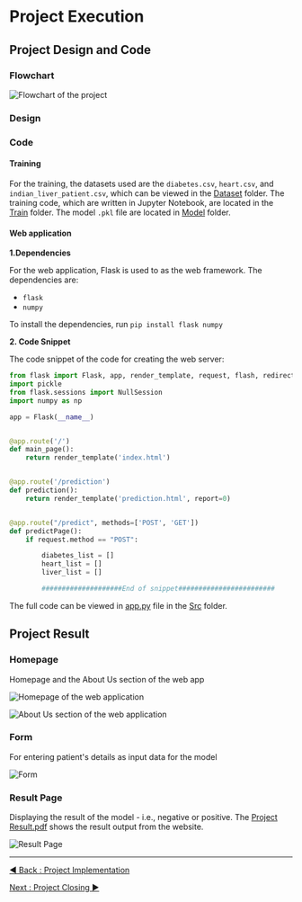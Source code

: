 # Project Execution

## Project Design and Code

### Flowchart

![Flowchart of the project](Assets/Execution/Flowchart.png)

### Design

### Code

#### Training

For the training, the datasets used are the `diabetes.csv`, `heart.csv`, and `indian_liver_patient.csv`, which can be viewed in the [Dataset](../Dataset) folder. The training code, which are written in Jupyter Notebook, are located in the [Train](../Train) folder. The model `.pkl` file are located in [Model](../Model) folder.

#### Web application

**1.Dependencies**

For the web application, Flask is used to as the web framework. The dependencies are:

- `flask`
- `numpy`

To install the dependencies, run `pip install flask numpy`

**2. Code Snippet**

The code snippet of the code for creating the web server:

```Python
from flask import Flask, app, render_template, request, flash, redirect
import pickle
from flask.sessions import NullSession
import numpy as np

app = Flask(__name__)


@app.route('/')
def main_page():
    return render_template('index.html')


@app.route('/prediction')
def prediction():
    return render_template('prediction.html', report=0)


@app.route("/predict", methods=['POST', 'GET'])
def predictPage():
    if request.method == "POST":

        diabetes_list = []
        heart_list = []
        liver_list = []

        ####################End of snippet########################
```

The full code can be viewed in [app.py](../Src/app.py) file in the [Src](../Src) folder.

## Project Result

### Homepage
Homepage and the About Us section of the web app

![Homepage of the web application](Assets/Execution/Homepage.png)

![About Us section of the web application](Assets/Execution/AboutUsPage.png)

### Form
For entering patient's details as input data for the model

![Form](Assets/Execution/FormPage.png)

### Result Page
Displaying the result of the model - i.e., negative or positive. The [Project Result.pdf](Assets/Execution/Project%20Result.pdf) shows the result output from the website.

![Result Page](Assets/Execution/ResultPage.png)


---
[◀ Back : Project Implementation](A_PROJECT_IMPLEMENTATION.md)

[Next : Project Closing ▶](C_PROJECT_CLOSING.md)